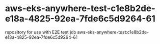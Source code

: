 # aws-eks-anywhere-test-c1e8b2de-e18a-4825-92ea-7fde6c5d9264-61
repository for use with E2E test job aws-eks-anywhere-test:c1e8b2de-e18a-4825-92ea-7fde6c5d9264-61
